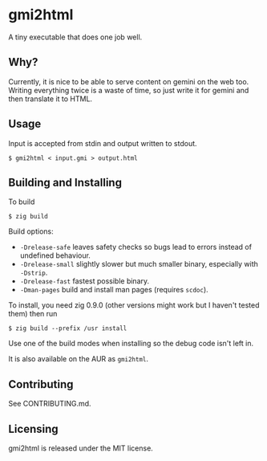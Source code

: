# gmi2html

A tiny executable that does one job well.

## Why?

Currently, it is nice to be able to serve content on gemini on the web too. Writing everything twice is a waste of time, so just write it for gemini and then translate it to HTML.

## Usage

Input is accepted from stdin and output written to stdout.

```
$ gmi2html < input.gmi > output.html
```

## Building and Installing

To build

```
$ zig build
```

Build options:
- `-Drelease-safe` leaves safety checks so bugs lead to errors instead of undefined behaviour.
- `-Drelease-small` slightly slower but much smaller binary, especially with `-Dstrip`.
- `-Drelease-fast` fastest possible binary.
- `-Dman-pages` build and install man pages (requires `scdoc`).

To install, you need zig 0.9.0 (other versions might work but I haven't tested them) then run

```
$ zig build --prefix /usr install
```

Use one of the build modes when installing so the debug code isn't left in.

It is also available on the AUR as `gmi2html`.

## Contributing

See CONTRIBUTING.md.

## Licensing

gmi2html is released under the MIT license.

